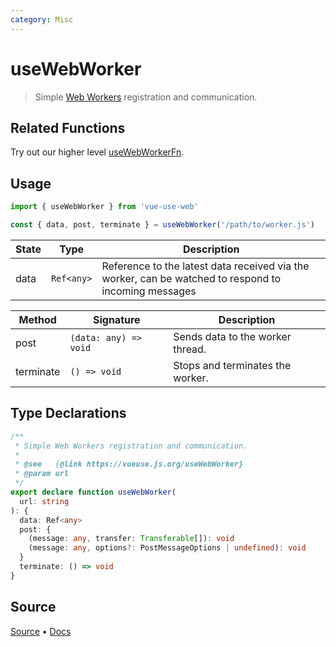 ```yaml
---
category: Misc
---
```


<!--DEMO_STARTS--><!--DEMO_ENDS-->

<!--HEAD_STARTS--><!--HEAD_ENDS-->

# useWebWorker

> Simple [Web Workers](https://developer.mozilla.org/en-US/docs/Web/API/Web_Workers_API/Using_web_workers) registration and communication.


## Related Functions

Try out our higher level [useWebWorkerFn](https://vueuse.js.org/?path=/story/misc--usewebworkerfn).

## Usage

```js
import { useWebWorker } from 'vue-use-web'

const { data, post, terminate } = useWebWorker('/path/to/worker.js')
```

| State | Type       | Description                                                                                          |
| ----- | ---------- | ---------------------------------------------------------------------------------------------------- |
| data  | `Ref<any>` | Reference to the latest data received via the worker, can be watched to respond to incoming messages |


| Method    | Signature             | Description                      |
| --------- | --------------------- | -------------------------------- |
| post      | `(data: any) => void` | Sends data to the worker thread. |
| terminate | `() => void`          | Stops and terminates the worker. |


<!--FOOTER_STARTS-->
## Type Declarations

```typescript
/**
 * Simple Web Workers registration and communication.
 *
 * @see   {@link https://vueuse.js.org/useWebWorker}
 * @param url
 */
export declare function useWebWorker(
  url: string
): {
  data: Ref<any>
  post: {
    (message: any, transfer: Transferable[]): void
    (message: any, options?: PostMessageOptions | undefined): void
  }
  terminate: () => void
}
```

## Source

[Source](https://github.com/antfu/vueuse/blob/master/packages/core/useWebWorker/index.ts) • [Docs](https://github.com/antfu/vueuse/blob/master/packages/core/useWebWorker/index.md)


<!--FOOTER_ENDS-->